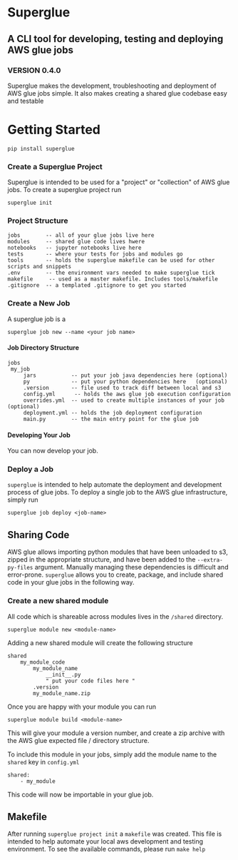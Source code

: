 # Superglue
## A CLI tool for developing, testing and deploying AWS glue jobs
### VERSION 0.4.0

Superglue makes the development, troubleshooting and deployment of AWS glue jobs simple. It also makes creating a shared 
glue codebase easy and testable


# Getting Started
```
pip install superglue
```

### Create a Superglue Project

Superglue is intended to be used for a "project" or "collection" of AWS glue jobs. To create a superglue project run
```
superglue init
```

### Project Structure
```
jobs        -- all of your glue jobs live here
modules     -- shared glue code lives hwere
notebooks   -- jupyter notebooks live here
tests       -- where your tests for jobs and modules go
tools       -- holds the superglue makefile can be used for other scripts and snippets
.env        -- the environment vars needed to make superglue tick
makefile     -- used as a master makefile. Includes tools/makefile
.gitignore  -- a templated .gitignore to get you started
```

### Create a New Job
A superglue job is a 

```
superglue job new --name <your job name>
```

#### Job Directory Structure
```
jobs
 my_job
     jars           -- put your job java dependencies here (optional)
     py             -- put your python dependencies here   (optional)
     .version       -- file used to track diff between local and s3
     config.yml      -- holds the aws glue job execution configuration
     overrides.yml  -- used to create multiple instances of your job (optional)
     deployment.yml -- holds the job deployment configuration 
     main.py        -- the main entry point for the glue job
```

#### Developing Your Job
You can now develop your job.

### Deploy a Job
`superglue` is intended to help automate the deployment and development process of glue jobs. To deploy a
single job to the AWS glue infrastructure, simply run

```
superglue job deploy <job-name>
```

## Sharing Code
AWS glue allows importing python modules that have been unloaded to s3, zipped in the appropriate structure, and have been added to the `--extra-py-files` argument. 
Manually managing these dependencies is difficult and error-prone. `superglue` allows you to create, package, 
and include shared code in your glue jobs in the following way. 

### Create a new shared module

All code which is shareable across modules lives in the `/shared` directory. 

```
superglue module new <module-name>
```

Adding a new shared module will create the following structure

```
shared
    my_module_code
        my_module_name
            __init__.py    
            " put your code files here "
        .version
        my_module_name.zip
```

Once you are happy with your module you can run
```
superglue module build <module-name>
```

This will give your module a version number, and create a zip archive with the AWS glue expected
file / directory structure.

To include this module in your jobs, simply add the module name to the `shared` key in `config.yml`
```
shared:
    - my_module
```

This code will now be importable in your glue job.

## Makefile
After running ``superglue project init`` a `makefile` was created. This file is intended to help automate your 
local aws development and testing environment. To see the available commands, please run
``make help``




